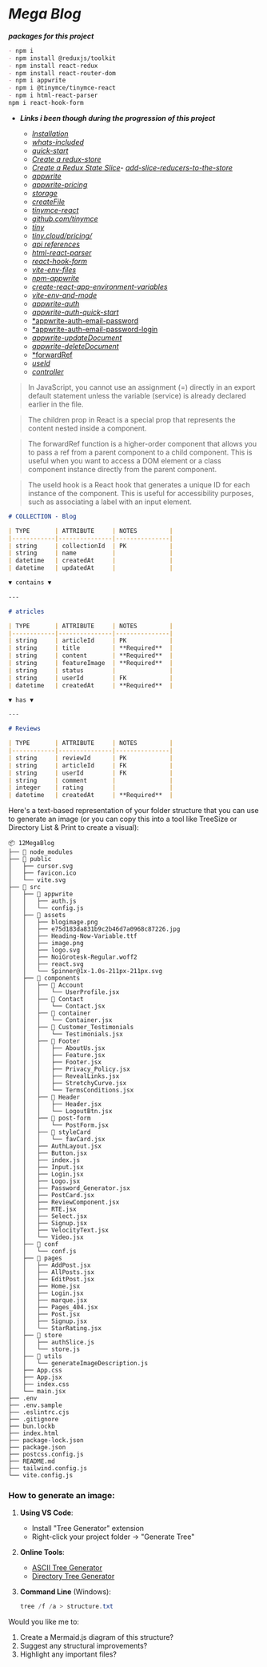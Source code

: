 # ***Mega Blog***

***packages for this project***
```markdown
- npm i
- npm install @reduxjs/toolkit
- npm install react-redux
- npm install react-router-dom
- npm i appwrite
- npm i @tinymce/tinymce-react
- npm i html-react-parser
npm i react-hook-form
```


- ***Links i been though during the progression of this project***
  - [*Installation*](https://redux-toolkit.js.org/introduction/getting-started#an-existing-app)
  - [*whats-included*](https://redux-toolkit.js.org/introduction/getting-started#whats-included)
  - [*quick-start*](https://redux.js.org/tutorials/quick-start)
  - [*Create a redux-store*](https://redux.js.org/tutorials/quick-start#create-a-redux-store)
  - [*Create a Redux State Slice*](https://redux.js.org/tutorials/quick-start#create-a-redux-state-slice)- [*add-slice-reducers-to-the-store*](https://redux.js.org/tutorials/quick-start#add-slice-reducers-to-the-store)

  * [*appwrite*](https://appwrite.io/)
  * [*appwrite-pricing*](https://appwrite.io/pricing)
  * [*storage*](https://appwrite.io/docs/references/cloud/client-web/storage)
  * [*createFile*](https://appwrite.io/docs/references/cloud/client-web/storage#createFile)
  * [*tinymce-react*](https://www.npmjs.com/package/@tinymce/tinymce-react)
  * [*github.com/tinymce*](https://github.com/tinymce/tinymce)
  * [*tiny*](https://www.tiny.cloud/)
  * [*tiny.cloud/pricing/*](https://www.tiny.cloud/pricing/)
  * [*api references*](https://www.tiny.cloud/docs/tinymce/latest/apis/tinymce.root/)
  * [*html-react-parser*](https://www.npmjs.com/package/html-react-parser)
  * [*react-hook-form*](https://react-hook-form.com/)
  * [*vite-env-files*](https://vite.dev/guide/env-and-mode#env-files)
  * [*npm-appwrite*](https://www.npmjs.com/package/appwrite)
  - [*create-react-app-environment-variables*](https://create-react-app.dev/docs/adding-custom-environment-variables/)
  * [*vite-env-and-mode*](https://vite.dev/guide/env-and-mode)
  * [*appwrite-auth*](https://appwrite.io/docs/products/auth)
  * [*appwrite-auth-quick-start*](https://appwrite.io/docs/products/auth/quick-start)
  - [*appwrite-auth-email-password](https://appwrite.io/docs/products/auth/email-password)
  - [*appwrite-auth-email-password-login ](https://appwrite.io/docs/products/auth/email-password#login)
  - [*appwrite-updateDocument*](https://appwrite.io/docs/references/cloud/client-web/databases#updateDocument)
  - [*appwrite-deleteDocument*](https://appwrite.io/docs/references/cloud/client-web/databases#deleteDocument)
  - [*forwardRef](https://react.dev/reference/react/forwardRef)
  - [*useId* ](https://react.dev/reference/react/useId)
  - [*controller*](https://www.react-hook-form.com/api/usecontroller/controller/)
<!-- ![alt text](image.png) -->

> In JavaScript, you cannot use an assignment (=) directly in an export default statement unless the variable (service) is already declared earlier in the file.

> The children prop in React is a special prop that represents the content nested inside a component. 

>The forwardRef function is a higher-order component that allows you to pass a ref from a parent component to a child component. This is useful when you want to access a DOM element or a class component instance directly from the parent component.


> The useId hook is a React hook that generates a unique ID for each instance of the component. This is useful for accessibility purposes, such as associating a label with an input element.


```markdown
# COLLECTION - Blog

| TYPE       | ATTRIBUTE     | NOTES         |
|------------|---------------|---------------|
| string     | collectionId  | PK            |
| string     | name          |               |
| datetime   | createdAt     |               |
| datetime   | updatedAt     |               |

▼ contains ▼

---

# atricles

| TYPE       | ATTRIBUTE     | NOTES         |
|------------|---------------|---------------|
| string     | articleId     | PK            |
| string     | title         | **Required**  |
| string     | content       | **Required**  |
| string     | featureImage  | **Required**  |
| string     | status        |               |
| string     | userId        | FK            |
| datetime   | createdAt     | **Required**  |

▼ has ▼

---

# Reviews

| TYPE       | ATTRIBUTE     | NOTES         |
|------------|---------------|---------------|
| string     | reviewId      | PK            |
| string     | articleId     | FK            |
| string     | userId        | FK            |
| string     | comment       |               |
| integer    | rating        |               |
| datetime   | createdAt     | **Required**  |
```
Here's a text-based representation of your folder structure that you can use to generate an image (or you can copy this into a tool like TreeSize or Directory List & Print to create a visual):

```
📦 12MegaBlog
├── 📂 node_modules
├── 📂 public
│   ├── cursor.svg
│   ├── favicon.ico
│   └── vite.svg
├── 📂 src
│   ├── 📂 appwrite
│   │   ├── auth.js
│   │   └── config.js
│   ├── 📂 assets
│   │   ├── blogimage.png
│   │   ├── e75d183da831b9c2b46d7a0968c87226.jpg
│   │   ├── Heading-Now-Variable.ttf
│   │   ├── image.png
│   │   ├── logo.svg
│   │   ├── NoiGrotesk-Regular.woff2
│   │   ├── react.svg
│   │   └── Spinner@1x-1.0s-211px-211px.svg
│   ├── 📂 components
│   │   ├── 📂 Account
│   │   │   └── UserProfile.jsx
│   │   ├── 📂 Contact
│   │   │   └── Contact.jsx
│   │   ├── 📂 container
│   │   │   └── Container.jsx
│   │   ├── 📂 Customer_Testimonials
│   │   │   └── Testimonials.jsx
│   │   ├── 📂 Footer
│   │   │   ├── AboutUs.jsx
│   │   │   ├── Feature.jsx
│   │   │   ├── Footer.jsx
│   │   │   ├── Privacy_Policy.jsx
│   │   │   ├── RevealLinks.jsx
│   │   │   ├── StretchyCurve.jsx
│   │   │   └── TermsConditions.jsx
│   │   ├── 📂 Header
│   │   │   ├── Header.jsx
│   │   │   └── LogoutBtn.jsx
│   │   ├── 📂 post-form
│   │   │   └── PostForm.jsx
│   │   ├── 📂 styleCard
│   │   │   └── favCard.jsx
│   │   ├── AuthLayout.jsx
│   │   ├── Button.jsx
│   │   ├── index.js
│   │   ├── Input.jsx
│   │   ├── Login.jsx
│   │   ├── Logo.jsx
│   │   ├── Password_Generator.jsx
│   │   ├── PostCard.jsx
│   │   ├── ReviewComponent.jsx
│   │   ├── RTE.jsx
│   │   ├── Select.jsx
│   │   ├── Signup.jsx
│   │   ├── VelocityText.jsx
│   │   └── Video.jsx
│   ├── 📂 conf
│   │   └── conf.js
│   ├── 📂 pages
│   │   ├── AddPost.jsx
│   │   ├── AllPosts.jsx
│   │   ├── EditPost.jsx
│   │   ├── Home.jsx
│   │   ├── Login.jsx
│   │   ├── marque.jsx
│   │   ├── Pages_404.jsx
│   │   ├── Post.jsx
│   │   ├── Signup.jsx
│   │   └── StarRating.jsx
│   ├── 📂 store
│   │   ├── authSlice.js
│   │   └── store.js
│   ├── 📂 utils
│   │   └── generateImageDescription.js
│   ├── App.css
│   ├── App.jsx
│   ├── index.css
│   └── main.jsx
├── .env
├── .env.sample
├── .eslintrc.cjs
├── .gitignore
├── bun.lockb
├── index.html
├── package-lock.json
├── package.json
├── postcss.config.js
├── README.md
├── tailwind.config.js
└── vite.config.js
```

### How to generate an image:
1. **Using VS Code**: 
   - Install "Tree Generator" extension
   - Right-click your project folder → "Generate Tree"
   
2. **Online Tools**:
   - [ASCII Tree Generator](https://ascii-tree-generator.com/)
   - [Directory Tree Generator](https://tree.nathanfriend.io/)

3. **Command Line** (Windows):
   ```powershell
   tree /f /a > structure.txt
   ```

Would you like me to:
1. Create a Mermaid.js diagram of this structure?
2. Suggest any structural improvements?
3. Highlight any important files?